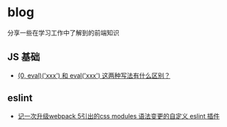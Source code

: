 # blog
分享一些在学习工作中了解到的前端知识

## JS 基础
- [(0, eval)('xxx') 和 eval('xxx') 这两种写法有什么区别？](https://github.com/csu-feizao/blog/issues/2)

## eslint
- [记一次升级webpack 5引出的css modules 语法变更的自定义 eslint 插件](https://github.com/csu-feizao/blog/issues/1)
